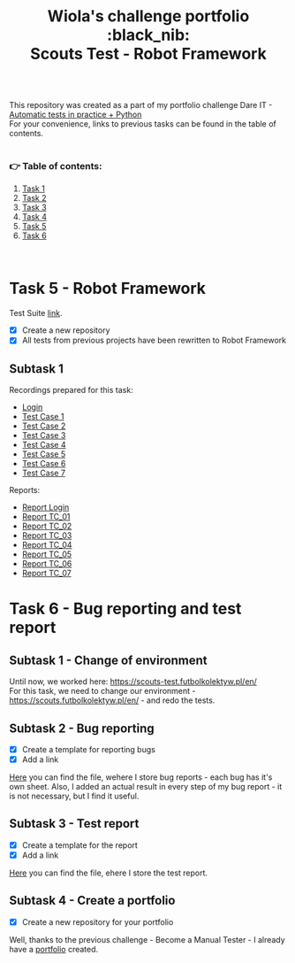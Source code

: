 <h1 align="center"> Wiola's challenge portfolio </br> :black_nib: </br> Scouts Test - Robot Framework </h1>

</br>
</br>

This repository was created as a part of my portfolio challenge Dare IT - [Automatic tests in practice + Python](https://github.com/BerylCrescent/automated_testing_challenge_portfolio_Wiola/tree/main)
</br>
For your convenience, links to previous tasks can be found in the table of contents. 
</br>
</br>


### :point_right: Table of contents:
1. [Task 1](https://github.com/BerylCrescent/automated_testing_challenge_portfolio_Wiola/tree/main#task-1---software-configuration)
2. [Task 2](https://github.com/BerylCrescent/automated_testing_challenge_portfolio_Wiola/tree/main#task-2---selectors)
3. [Task 3](https://github.com/BerylCrescent/automated_testing_challenge_portfolio_Wiola/tree/main#task-3---first-test-and-assert)
4. [Task 4](https://github.com/BerylCrescent/automated_testing_challenge_portfolio_Wiola/tree/main#task-4---refactoring-debugger-and-test-cases)
5. [Task 5](#task-5---robot-framework)
6. [Task 6](#task-6---bug-reporting-and-test-report)

</br>


# Task 5 - Robot Framework

Test Suite [link](https://drive.google.com/file/d/1GEcVJYItZNbQNKZrjFyITlg-nuz4diLE/view?usp=sharing).

- [x] Create a new repository
- [x] All tests from previous projects have been rewritten to Robot Framework

## Subtask 1

Recordings prepared for this task:
- [Login](https://drive.google.com/file/d/1hj04ye1e0B92xi7uhCGxGHExOF6WCgmb/view?usp=sharing)
- [Test Case 1](https://drive.google.com/file/d/1MfAxck89qsnVjrcJHC9ufF_V6cdxCd0B/view?usp=sharing)
- [Test Case 2](https://drive.google.com/file/d/1_qiRU04Z6EFbebodbZ8N3StM4RoTFasj/view?usp=sharing)
- [Test Case 3](https://drive.google.com/file/d/1Pbj6kS384LaneZ1VvEGGfbZTKzlC1rMn/view?usp=sharing)
- [Test Case 4](https://drive.google.com/file/d/1u0EHFRvdzceqK2u3O9TxAiowzQb06Qf4/view?usp=sharing)
- [Test Case 5](https://drive.google.com/file/d/1shEu6NEojq3UpN5HcP9fBsBIdC0-N5Z_/view?usp=sharing)
- [Test Case 6](https://drive.google.com/file/d/1gbOzpdp378ZH6y1VwGawPN9M2qWZaNNj/view?usp=sharing)
- [Test Case 7](https://drive.google.com/file/d/1xYvUCzEEyzTb917H_BwcsnoZ7xfSySPZ/view?usp=sharing)

Reports:
- [Report Login](https://drive.google.com/file/d/11m5toB-LyCBKgenhkoKitwXjpahZacoq/view?usp=sharing)
- [Report TC_01](https://drive.google.com/file/d/1GkdroOH3sUDAUF-DEiKoZ3-bd0e_WmYY/view?usp=sharing)
- [Report TC_02](https://drive.google.com/file/d/1mNzRJAxML5amZoxWKwMmG1OOhlArX-nq/view?usp=sharing)
- [Report TC_03](https://drive.google.com/file/d/1XoT0e7Wgjvb0iSFRy_NpeQOYPXaIWgAe/view?usp=sharing)
- [Report TC_04](https://drive.google.com/file/d/1H_0TRASMOr5sIftrfyUuL_ZH2vsMMiVi/view?usp=sharing)
- [Report TC_05](https://drive.google.com/file/d/1_tVuRMVacVf-QwWEsjI0h8tx_paXosb_/view?usp=sharing)
- [Report TC_06](https://drive.google.com/file/d/1kXywBB4gC9BVKwYyCd-XQLjIXmuuH7yM/view?usp=sharing)
- [Report TC_07](https://drive.google.com/file/d/1zJ7eWtrYoq5SPDHFwGWxWcqJDgEiyGq5/view?usp=sharing)
 
# Task 6 - Bug reporting and test report

## Subtask 1 - Change of environment

Until now, we worked here:
https://scouts-test.futbolkolektyw.pl/en/
<br>
For this task, we need to change our environment - https://scouts.futbolkolektyw.pl/en/ - and redo the tests. 


## Subtask 2 - Bug reporting

- [x] Create a template for reporting bugs
- [x] Add a link

[Here](https://docs.google.com/spreadsheets/d/1MxS2bTjNevnrcf9vLgro9191d_uy7P3g/edit#gid=1461388802) you can find the file, wehere I store bug reports - each bug has it's own sheet. Also, I added an actual result in every step of my bug report - it is not necessary, but I find it useful.

## Subtask 3 - Test report

- [x] Create a template for the report
- [x] Add a link

[Here](https://docs.google.com/spreadsheets/d/1tnZP_O4EirXwucyyMgWD2zVHxhYFPB6O/edit#gid=1922104053) you can find the file, ehere I store the test report. 


## Subtask 4 - Create a portfolio

- [x] Create a new repository for your portfolio

Well, thanks to the previous challenge - Become a Manual Tester - I already have a [portfolio](https://github.com/BerylCrescent/Portfolio) created. 
